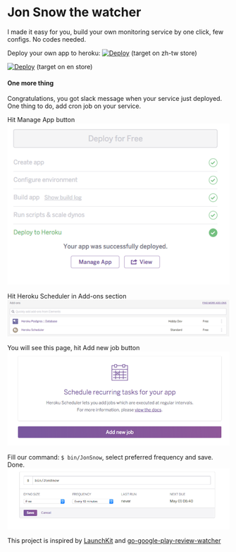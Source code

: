 # Jon Snow the watcher

I made it easy for you, build your own monitoring service by one click, few configs. No codes needed.

Deploy your own app to heroku:
[![Deploy](https://www.herokucdn.com/deploy/button.svg)](https://heroku.com/deploy?template=https://github.com/saiday/JonSnow&env[JON_SNOW_LOCATION]=zh-tw) (target on zh-tw store)

[![Deploy](https://www.herokucdn.com/deploy/button.svg)](https://heroku.com/deploy?template=https://github.com/saiday/JonSnow&env[JON_SNOW_LOCATION]=en) (target on en store)


#### One more thing

Congratulations, you got slack message when your service just deployed.
One thing to do, add cron job on your service.

Hit Manage App button
![](doc/deployed.png)

Hit Heroku Scheduler in Add-ons section
![](doc/heroku-scheduler.png)

You will see this page, hit Add new job button
![](doc/add-job.png)

Fill our command: `$ bin/JonSnow`, select preferred frequency and save. Done.
![](doc/job.png)


This project is inspired by [LaunchKit](https://launchkit.io/) and [go-google-play-review-watcher](https://github.com/Konboi/go-google-play-review-watcher)
